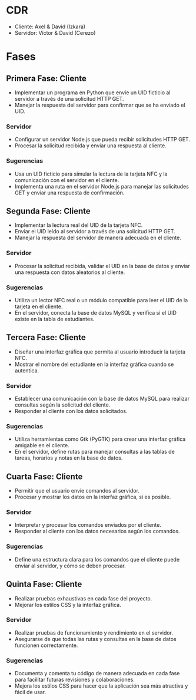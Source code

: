 # CDR
- Cliente: Axel & David (Izkara)
- Servidor: Víctor & David (Cerezo)

# Fases

## Primera Fase: Cliente

- Implementar un programa en Python que envíe un UID ficticio al servidor a través de una solicitud HTTP GET.
- Manejar la respuesta del servidor para confirmar que se ha enviado el UID.

### Servidor

- Configurar un servidor Node.js que pueda recibir solicitudes HTTP GET.
- Procesar la solicitud recibida y enviar una respuesta al cliente.

### Sugerencias

- Usa un UID ficticio para simular la lectura de la tarjeta NFC y la comunicación con el servidor en el cliente.
- Implementa una ruta en el servidor Node.js para manejar las solicitudes GET y enviar una respuesta de confirmación.

## Segunda Fase: Cliente

- Implementar la lectura real del UID de la tarjeta NFC.
- Enviar el UID leído al servidor a través de una solicitud HTTP GET.
- Manejar la respuesta del servidor de manera adecuada en el cliente.

### Servidor

- Procesar la solicitud recibida, validar el UID en la base de datos y enviar una respuesta con datos aleatorios al cliente.

### Sugerencias

- Utiliza un lector NFC real o un módulo compatible para leer el UID de la tarjeta en el cliente.
- En el servidor, conecta la base de datos MySQL y verifica si el UID existe en la tabla de estudiantes.

## Tercera Fase: Cliente

- Diseñar una interfaz gráfica que permita al usuario introducir la tarjeta NFC.
- Mostrar el nombre del estudiante en la interfaz gráfica cuando se autentica.

### Servidor

- Establecer una comunicación con la base de datos MySQL para realizar consultas según la solicitud del cliente.
- Responder al cliente con los datos solicitados.

### Sugerencias

- Utiliza herramientas como Gtk (PyGTK) para crear una interfaz gráfica amigable en el cliente.
- En el servidor, define rutas para manejar consultas a las tablas de tareas, horarios y notas en la base de datos.

## Cuarta Fase: Cliente

- Permitir que el usuario envíe comandos al servidor.
- Procesar y mostrar los datos en la interfaz gráfica, si es posible.

### Servidor

- Interpretar y procesar los comandos enviados por el cliente.
- Responder al cliente con los datos necesarios según los comandos.

### Sugerencias

- Define una estructura clara para los comandos que el cliente puede enviar al servidor, y cómo se deben procesar.

## Quinta Fase: Cliente

- Realizar pruebas exhaustivas en cada fase del proyecto.
- Mejorar los estilos CSS y la interfaz gráfica.

### Servidor

- Realizar pruebas de funcionamiento y rendimiento en el servidor.
- Asegurarse de que todas las rutas y consultas en la base de datos funcionen correctamente.

### Sugerencias

- Documenta y comenta tu código de manera adecuada en cada fase para facilitar futuras revisiones y colaboraciones.
- Mejora los estilos CSS para hacer que la aplicación sea más atractiva y fácil de usar.

